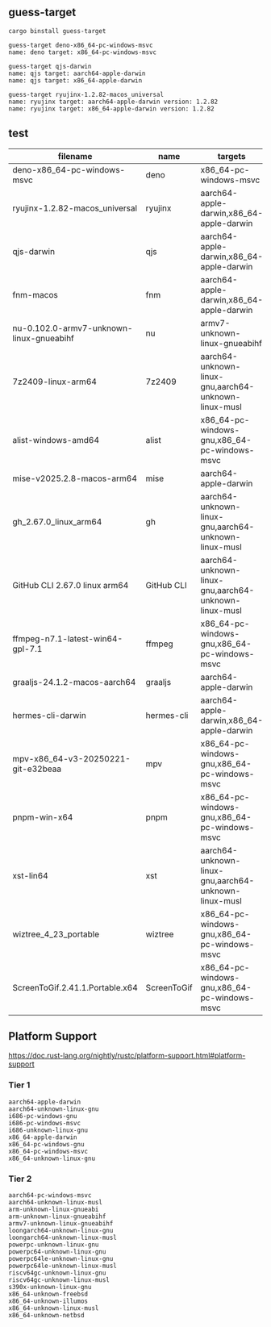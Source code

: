 ## guess-target

```shell
cargo binstall guess-target

guess-target deno-x86_64-pc-windows-msvc
name: deno target: x86_64-pc-windows-msvc

guess-target qjs-darwin
name: qjs target: aarch64-apple-darwin
name: qjs target: x86_64-apple-darwin

guess-target ryujinx-1.2.82-macos_universal
name: ryujinx target: aarch64-apple-darwin version: 1.2.82
name: ryujinx target: x86_64-apple-darwin version: 1.2.82
```

## test

| filename                                 | name        | targets                                              | version   | git         |
| ---------------------------------------- | ----------- | ---------------------------------------------------- | --------- | ----------- |
| deno-x86_64-pc-windows-msvc              | deno        | x86_64-pc-windows-msvc                               |           |             |
| ryujinx-1.2.82-macos_universal           | ryujinx     | aarch64-apple-darwin,x86_64-apple-darwin             | 1.2.82    |             |
| qjs-darwin                               | qjs         | aarch64-apple-darwin,x86_64-apple-darwin             |           |             |
| fnm-macos                                | fnm         | aarch64-apple-darwin,x86_64-apple-darwin             |           |             |
| nu-0.102.0-armv7-unknown-linux-gnueabihf | nu          | armv7-unknown-linux-gnueabihf                        | 0.102.0   |             |
| 7z2409-linux-arm64                       | 7z2409      | aarch64-unknown-linux-gnu,aarch64-unknown-linux-musl |           |             |
| alist-windows-amd64                      | alist       | x86_64-pc-windows-gnu,x86_64-pc-windows-msvc         |           |             |
| mise-v2025.2.8-macos-arm64               | mise        | aarch64-apple-darwin                                 | v2025.2.8 |             |
| gh_2.67.0_linux_arm64                    | gh          | aarch64-unknown-linux-gnu,aarch64-unknown-linux-musl | 2.67.0    |             |
| GitHub CLI 2.67.0 linux arm64            | GitHub CLI  | aarch64-unknown-linux-gnu,aarch64-unknown-linux-musl | 2.67.0    |             |
| ffmpeg-n7.1-latest-win64-gpl-7.1         | ffmpeg      | x86_64-pc-windows-gnu,x86_64-pc-windows-msvc         | n7.1      |             |
| graaljs-24.1.2-macos-aarch64             | graaljs     | aarch64-apple-darwin                                 | 24.1.2    |             |
| hermes-cli-darwin                        | hermes-cli  | aarch64-apple-darwin,x86_64-apple-darwin             |           |             |
| mpv-x86_64-v3-20250221-git-e32beaa       | mpv         | x86_64-pc-windows-gnu,x86_64-pc-windows-msvc         | 20250221  | git-e32beaa |
| pnpm-win-x64                             | pnpm        | x86_64-pc-windows-gnu,x86_64-pc-windows-msvc         |           |             |
| xst-lin64                                | xst         | aarch64-unknown-linux-gnu,aarch64-unknown-linux-musl |           |             |
| wiztree_4_23_portable                    | wiztree     | x86_64-pc-windows-gnu,x86_64-pc-windows-msvc         | 4_23      |             |
| ScreenToGif.2.41.1.Portable.x64          | ScreenToGif | x86_64-pc-windows-gnu,x86_64-pc-windows-msvc         | 2.41.1    |             |

## Platform Support

https://doc.rust-lang.org/nightly/rustc/platform-support.html#platform-support

### Tier 1

```
aarch64-apple-darwin
aarch64-unknown-linux-gnu
i686-pc-windows-gnu
i686-pc-windows-msvc
i686-unknown-linux-gnu
x86_64-apple-darwin
x86_64-pc-windows-gnu
x86_64-pc-windows-msvc
x86_64-unknown-linux-gnu
```

### Tier 2

```
aarch64-pc-windows-msvc
aarch64-unknown-linux-musl
arm-unknown-linux-gnueabi
arm-unknown-linux-gnueabihf
armv7-unknown-linux-gnueabihf
loongarch64-unknown-linux-gnu
loongarch64-unknown-linux-musl
powerpc-unknown-linux-gnu
powerpc64-unknown-linux-gnu
powerpc64le-unknown-linux-gnu
powerpc64le-unknown-linux-musl
riscv64gc-unknown-linux-gnu
riscv64gc-unknown-linux-musl
s390x-unknown-linux-gnu
x86_64-unknown-freebsd
x86_64-unknown-illumos
x86_64-unknown-linux-musl
x86_64-unknown-netbsd
```
